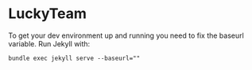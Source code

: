 # LuckyTeam



To get your dev environment up and running you need to fix the baseurl variable. Run Jekyll with:

```
bundle exec jekyll serve --baseurl=""
```
